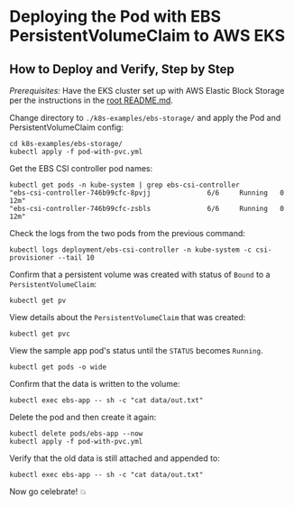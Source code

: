 
# Deploying the Pod with EBS PersistentVolumeClaim to AWS EKS

## How to Deploy and Verify, Step by Step

*Prerequisites:* Have the EKS cluster set up with AWS Elastic Block Storage per the instructions in
the [root README.md](../../README.md).

Change directory to `./k8s-examples/ebs-storage/` and apply the Pod and PersistentVolumeClaim config:

    cd k8s-examples/ebs-storage/
    kubectl apply -f pod-with-pvc.yml

Get the EBS CSI controller pod names:

    kubectl get pods -n kube-system | grep ebs-csi-controller
    "ebs-csi-controller-746b99cfc-8pvjj              6/6     Running   0          12m"
    "ebs-csi-controller-746b99cfc-zsbls              6/6     Running   0          12m"

Check the logs from the two pods from the previous command:

    kubectl logs deployment/ebs-csi-controller -n kube-system -c csi-provisioner --tail 10

Confirm that a persistent volume was created with status of `Bound` to a `PersistentVolumeClaim`:

    kubectl get pv

View details about the `PersistentVolumeClaim` that was created:

    kubectl get pvc

View the sample app pod's status until the `STATUS` becomes `Running`.

    kubectl get pods -o wide

Confirm that the data is written to the volume:

    kubectl exec ebs-app -- sh -c "cat data/out.txt"

Delete the pod and then create it again:

    kubectl delete pods/ebs-app --now
    kubectl apply -f pod-with-pvc.yml

Verify that the old data is still attached and appended to:

    kubectl exec ebs-app -- sh -c "cat data/out.txt"

Now go celebrate! :boom:
